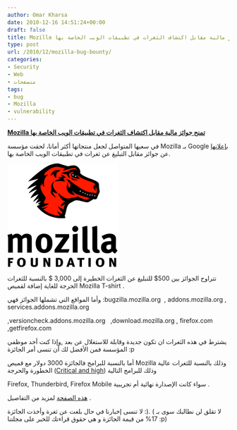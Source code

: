 ```yaml
---
author: Omar Kharsa
date: 2010-12-16 14:51:24+00:00
draft: false
title: Mozilla تمنح جوائز مالية مقابل اكتشاف الثغرات في تطبيقات الويب الخاصة بها
type: post
url: /2010/12/mozilla-bug-bounty/
categories:
- Security
- Web
- متصفحات
tags:
- bug
- Mozilla
- vulnerability
---
```


**[Mozilla تمنح جوائز مالية مقابل اكتشاف الثغرات في تطبيقات الويب الخاصة بها](https://www.it-scoop.com/2010/12/mozilla-bug-bounty/)**


في سعيها المتواصل لجعل منتجاتها أكثر أمانا، لحقت مؤسسة Mozilla بـ Google [بإعلانها](http://www.mozilla.org/security/bug-bounty.html) عن جوائز مقابل التبليغ عن ثغرات في تطبيقات الويب الخاصة بها.

[![](mozilla-logo.png)
](https://www.it-scoop.com/2010/12/mozilla-bug-bounty/)

تتراوح الجوائز بين 500$ للتبليغ عن الثغرات الخطيرة إلى 3,000 $ بالنسبة للثغرات الحرجة للغاية إضافة لقميص Mozilla T-shirt .

[](mozilla-logo.png)

وأما المواقع التي تشملها الجوائز فهي :bugzilla.mozilla.org  , addons.mozilla.org , services.addons.mozilla.org

,versioncheck.addons.mozilla.org   ,download.mozilla.org , firefox.com ,getfirefox.com

يشترط في هذه الثغرات ان تكون جديدة وقابلة للاستغلال عن بعد ,وإذا كنت أحد موظفي المؤسسة فمن الأفضل لك أن تنسى أمر الجائزة :p

أما بالنسبة للبرامج فالجائزة 3000 دولار مع قميص Mozilla وذلك بالنسبة للثغرات عالية الخطورة والحرجة ([Critical and high](https://wiki.mozilla.org/Security_Severity_Ratings)) وذلك للبرامج التالية

Firefox, Thunderbird, Firefox Mobile سواء كانت الإصدارة نهائية أم تجريبية .

[هذه الصفحة](https://www.mozilla.org/security/bug-bounty-faq-webapp.html) لمزيد من التفاصيل .

لا تنسى إخبارنا في حال بلغت عن ثغرة وأخذت الجائزة :). ( لا تقلق لن نطالبك سوى بـ 17% من قيمة الجائزة و هي حقوق قراءتك للخبر على مجلتنا :p)
